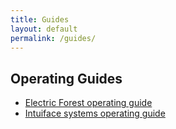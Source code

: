 ```yaml
---
title: Guides
layout: default
permalink: /guides/
---
```


## Operating Guides

- [Electric Forest operating guide](/guides/electric-forest/)
- [Intuiface systems operating guide](/guides/intuiface/)
